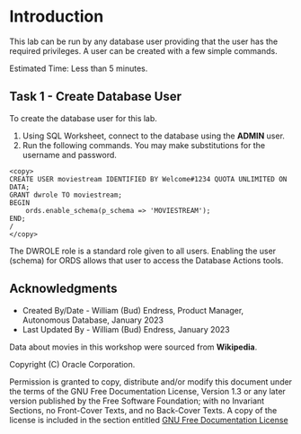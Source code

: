# Introduction

This lab can be run by any database user providing that the user has the required privileges.  A user can be created with a few simple commands.

Estimated Time:  Less than 5 minutes.

## Task 1 - Create Database User

To create the database user for this lab.

1. Using SQL Worksheet, connect to the database using the **ADMIN** user.
2. Run the following commands. You may make substitutions for the username and password.

~~~
<copy>
CREATE USER moviestream IDENTIFIED BY Welcome#1234 QUOTA UNLIMITED ON DATA;
GRANT dwrole TO moviestream;
BEGIN
    ords.enable_schema(p_schema => 'MOVIESTREAM');
END;
/
</copy>
~~~

The DWROLE role is a standard role given to all users.  Enabling the user (schema) for ORDS allows that user to access the Database Actions tools.

## Acknowledgments

- Created By/Date - William (Bud) Endress, Product Manager, Autonomous Database, January 2023
- Last Updated By - William (Bud) Endress, January 2023

Data about movies in this workshop were sourced from **Wikipedia**.

Copyright (C)  Oracle Corporation.

Permission is granted to copy, distribute and/or modify this document
under the terms of the GNU Free Documentation License, Version 1.3
or any later version published by the Free Software Foundation;
with no Invariant Sections, no Front-Cover Texts, and no Back-Cover Texts.
A copy of the license is included in the section entitled [GNU Free Documentation License](files/gnu-free-documentation-license.txt)
